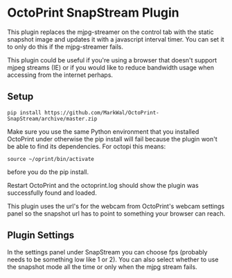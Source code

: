 OctoPrint SnapStream Plugin
===========================

This plugin replaces the mjpg-streamer on the control tab with the static snapshot
image and updates it with a javascript interval timer. You can set it to only
do this if the mjpg-streamer fails.

This plugin could be useful if you're using a browser that doesn't support mjpeg
streams (IE) or if you would like to reduce bandwidth usage when accessing from
the internet perhaps.

Setup
-----
```
pip install https://github.com/MarkWal/OctoPrint-SnapStream/archive/master.zip
```
Make sure you use the same Python environment that you installed OctoPrint under
otherwise the pip install will fail because the plugin won't be able to find its
dependencies. For octopi this means:
```
source ~/oprint/bin/activate
```
before you do the pip install.

Restart OctoPrint and the octoprint.log should show the plugin was successfully
found and loaded.

This plugin uses the url's for the webcam from OctoPrint's webcam settings panel
so the snapshot url has to point to something your browser can reach.

Plugin Settings
---------------
In the settings panel under SnapStream you can choose fps (probably needs to be
something low like 1 or 2).  You can also select whether to use the snapshot
mode all the time or only when the mjpg stream fails.
